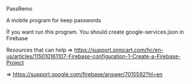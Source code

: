 PassRemo

A mobile program for keep passwords

İf you want run this program. You should create google-services.json in Firebase


Resources that can help => https://support.simicart.com/hc/en-us/articles/115010161107-Firebase-configuration-1-Create-a-Firebase-Project

=> https://support.google.com/firebase/answer/7015592?hl=en

